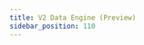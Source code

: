 ```yaml
---
title: V2 Data Engine (Preview)
sidebar_position: 110
---
```


<head>
  <link rel="canonical" href="https://main--longhornio-docusaurus.netlify.app/v2-data-engine/index"/>
</head>
